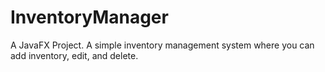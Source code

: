 # InventoryManager
A JavaFX Project. A simple inventory management system where you can add inventory, edit, and delete.
